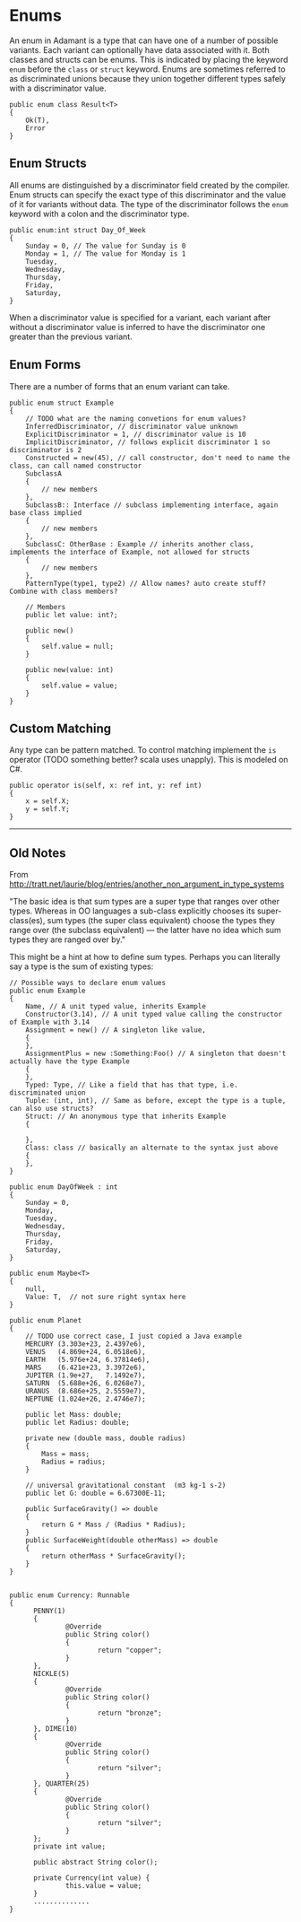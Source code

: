 # Enums

An enum in Adamant is a type that can have one of a number of possible variants. Each variant can optionally have data associated with it. Both classes and structs can be enums. This is indicated by placing the keyword `enum` before the `class` or `struct` keyword. Enums are sometimes referred to as discriminated unions because they union together different types safely with a discriminator value.

    public enum class Result<T>
    {
        Ok(T),
        Error
    }

## Enum Structs

All enums are distinguished by a discriminator field created by the compiler. Enum structs can specify the exact type of this discriminator and the value of it for variants without data. The type of the discriminator follows the `enum` keyword with a colon and the discriminator type.

    public enum:int struct Day_Of_Week
    {
        Sunday = 0, // The value for Sunday is 0
        Monday = 1, // The value for Monday is 1
        Tuesday,
        Wednesday,
        Thursday,
        Friday,
        Saturday,
    }

When a discriminator value is specified for a variant, each variant after without a discriminator value is inferred to have the discriminator one greater than the previous variant.

## Enum Forms

There are a number of forms that an enum variant can take.

```adamant
public enum struct Example
{
    // TODO what are the naming convetions for enum values?
    InferredDiscriminator, // discriminator value unknown
    ExplicitDiscriminator = 1, // discriminator value is 10
    ImplicitDiscriminator, // follows explicit discriminator 1 so discriminator is 2
    Constructed = new(45), // call constructor, don't need to name the class, can call named constructor
    SubclassA
    {
        // new members
    },
    SubclassB:: Interface // subclass implementing interface, again base class implied
    {
        // new members
    },
    SubclassC: OtherBase : Example // inherits another class, implements the interface of Example, not allowed for structs
    {
        // new members
    },
    PatternType(type1, type2) // Allow names? auto create stuff?  Combine with class members?

    // Members
    public let value: int?;

    public new()
    {
        self.value = null;
    }

    public new(value: int)
    {
        self.value = value;
    }
}
```

## Custom Matching

Any type can be pattern matched. To control matching implement the `is` operator (TODO something better? scala uses unapply). This is modeled on C#.

```adamant
public operator is(self, x: ref int, y: ref int)
{
    x = self.X;
    y = self.Y;
}
```

---------
## Old Notes

From http://tratt.net/laurie/blog/entries/another_non_argument_in_type_systems

"The basic idea is that sum types are a super type that ranges over other types. Whereas in OO languages a sub-class explicitly chooses its super-class(es), sum types (the super class equivalent) choose the types they range over (the subclass equivalent) — the latter have no idea which sum types they are ranged over by."

This might be a hint at how to define sum types. Perhaps you can literally say a type is the sum of existing types:

    // Possible ways to declare enum values
    public enum Example
    {
        Name, // A unit typed value, inherits Example
        Constructor(3.14), // A unit typed value calling the constructor of Example with 3.14
        Assignment = new() // A singleton like value,
        {
        },
        AssignmentPlus = new :Something:Foo() // A singleton that doesn't actually have the type Example
        {
        },
        Typed: Type, // Like a field that has that type, i.e. discriminated union
        Tuple: (int, int), // Same as before, except the type is a tuple, can also use structs?
        Struct: // An anonymous type that inherits Example
        {

        },
        Class: class // basically an alternate to the syntax just above
        {
        },
    }

    public enum DayOfWeek : int
    {
        Sunday = 0,
        Monday,
        Tuesday,
        Wednesday,
        Thursday,
        Friday,
        Saturday,
    }

    public enum Maybe<T>
    {
        null,
        Value: T,  // not sure right syntax here
    }

    public enum Planet
    {
        // TODO use correct case, I just copied a Java example
        MERCURY (3.303e+23, 2.4397e6),
        VENUS   (4.869e+24, 6.0518e6),
        EARTH   (5.976e+24, 6.37814e6),
        MARS    (6.421e+23, 3.3972e6),
        JUPITER (1.9e+27,   7.1492e7),
        SATURN  (5.688e+26, 6.0268e7),
        URANUS  (8.686e+25, 2.5559e7),
        NEPTUNE (1.024e+26, 2.4746e7);

        public let Mass: double;
        public let Radius: double;

        private new (double mass, double radius)
        {
            Mass = mass;
            Radius = radius;
        }

        // universal gravitational constant  (m3 kg-1 s-2)
        public let G: double = 6.67300E-11;

        public SurfaceGravity() => double
        {
            return G * Mass / (Radius * Radius);
        }
        public SurfaceWeight(double otherMass) => double
        {
            return otherMass * SurfaceGravity();
        }
    }


    public enum Currency: Runnable
    {
          PENNY(1)
          {
                  @Override
                  public String color()
                  {
                          return "copper";
                  }
          },
          NICKLE(5)
          {
                  @Override
                  public String color()
                  {
                          return "bronze";
                  }
          }, DIME(10)
          {
                  @Override
                  public String color()
                  {
                          return "silver";
                  }
          }, QUARTER(25)
          {
                  @Override
                  public String color()
                  {
                          return "silver";
                  }
          };
          private int value;

          public abstract String color();

          private Currency(int value) {
                  this.value = value;
          }
          ..............
    }


